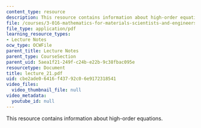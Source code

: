 ```yaml
---
content_type: resource
description: This resource contains information about high-order equations.
file: /courses/3-016-mathematics-for-materials-scientists-and-engineers-fall-2005/cbe2ade06416f43792c06e9172318541_lecture_21.pdf
file_type: application/pdf
learning_resource_types:
- Lecture Notes
ocw_type: OCWFile
parent_title: Lecture Notes
parent_type: CourseSection
parent_uid: 5aea1f21-249f-c24b-e22b-9c38fbac095e
resourcetype: Document
title: lecture_21.pdf
uid: cbe2ade0-6416-f437-92c0-6e9172318541
video_files:
  video_thumbnail_file: null
video_metadata:
  youtube_id: null
---
```

This resource contains information about high-order equations.

